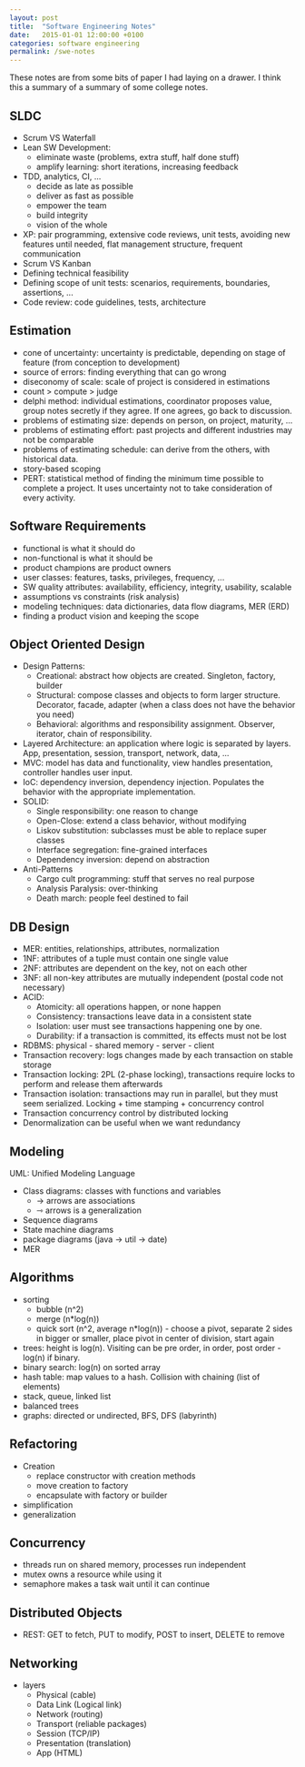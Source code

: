 ```yaml
---
layout: post
title:  "Software Engineering Notes"
date:   2015-01-01 12:00:00 +0100
categories: software engineering
permalink: /swe-notes
---
```


These notes are from some bits of paper I had laying on a drawer. I think this a summary of a summary of some college notes.

## SLDC

- Scrum VS Waterfall
- Lean SW Development: 
  - eliminate waste (problems, extra stuff, half done stuff)
  - amplify learning: short iterations, increasing feedback
- TDD, analytics, CI, ...
  - decide as late as possible
  - deliver as fast as possible
  - empower the team
  - build integrity
  - vision of the whole
- XP: pair programming, extensive code reviews, unit tests, avoiding new features until needed, flat management structure, frequent communication
- Scrum VS Kanban
- Defining technical feasibility
- Defining scope of unit tests: scenarios, requirements, boundaries, assertions, ...
- Code review: code guidelines, tests, architecture  

## Estimation

- cone of uncertainty: uncertainty is predictable, depending on stage of feature (from conception to development)
- source of errors: finding everything that can go wrong
- diseconomy of scale: scale of project is considered in estimations
- count > compute > judge
- delphi method: individual estimations, coordinator proposes value, group notes secretly if they agree. If one agrees, go back to discussion.
- problems of estimating size: depends on person, on project, maturity, ...
- problems of estimating effort: past projects and different industries may not be comparable
- problems of estimating schedule: can derive from the others, with historical data.
- story-based scoping
- PERT: statistical method of finding the minimum time possible to complete a project. It uses uncertainty not to take consideration of every activity.

## Software Requirements

- functional is what it should do
- non-functional is what it should be
- product champions are product owners
- user classes: features, tasks, privileges, frequency, ...
- SW quality attributes: availability, efficiency, integrity, usability, scalable
- assumptions vs constraints (risk analysis)
- modeling techniques: data dictionaries, data flow diagrams, MER (ERD)
- finding a product vision and keeping the scope

## Object Oriented Design

- Design Patterns:
  - Creational: abstract how objects are created. Singleton, factory, builder
  - Structural: compose classes and objects to form larger structure. Decorator, facade, adapter (when a class does not have the behavior you need)
  - Behavioral: algorithms and responsibility assignment. Observer, iterator, chain of responsibility.
- Layered Architecture: an application where logic is separated by layers. App, presentation, session, transport, network, data, ...
- MVC: model has data and functionality, view handles presentation, controller handles user input.
- IoC: dependency inversion, dependency injection. Populates the behavior with the appropriate implementation.
- SOLID:
  - Single responsibility: one reason to change
  - Open-Close: extend a class behavior, without modifying
  - Liskov substitution: subclasses must be able to replace super classes
  - Interface segregation: fine-grained interfaces
  - Dependency inversion: depend on abstraction
- Anti-Patterns
  - Cargo cult programming: stuff that serves no real purpose
  - Analysis Paralysis: over-thinking
  - Death march: people feel destined to fail

## DB Design

- MER: entities, relationships, attributes, normalization
- 1NF: attributes of a tuple must contain one single value
- 2NF: attributes are dependent on the key, not on each other
- 3NF: all non-key attributes are mutually independent (postal code not necessary)
- ACID:
  - Atomicity: all operations happen, or none happen
  - Consistency: transactions leave data in a consistent state
  - Isolation: user must see transactions happening one by one.
  - Durability: if a transaction is committed, its effects must not be lost
- RDBMS: physical - shared memory - server - client
- Transaction recovery: logs changes made by each transaction on stable storage
- Transaction locking: 2PL (2-phase locking), transactions require locks to perform and release them afterwards
- Transaction isolation: transactions may run in parallel, but they must seem serialized. Locking + time stamping + concurrency control
- Transaction concurrency control by distributed locking
- Denormalization can be useful when we want redundancy

## Modeling

UML: Unified Modeling Language
- Class diagrams: classes with functions and variables
  - → arrows are associations
  - ⇾ arrows is a generalization
- Sequence diagrams
- State machine diagrams
- package diagrams (java -> util -> date)
- MER

## Algorithms

- sorting
  - bubble (n^2)
  - merge (n*log(n))
  - quick sort (n^2, average n*log(n)) - choose a pivot, separate 2 sides in bigger or smaller, place pivot in center of division, start again
- trees: height is log(n). Visiting can be pre order, in order, post order - log(n) if binary.
- binary search: log(n) on sorted array
- hash table: map values to a hash. Collision with chaining (list of elements)
- stack, queue, linked list
- balanced trees
- graphs: directed or undirected, BFS, DFS (labyrinth)

## Refactoring

- Creation
  - replace constructor with creation methods
  - move creation to factory
  - encapsulate with factory or builder
- simplification
- generalization

## Concurrency

- threads run on shared memory, processes run independent
- mutex owns a resource while using it
- semaphore makes a task wait until it can continue

## Distributed Objects

- REST: GET to fetch, PUT to modify, POST to insert, DELETE to remove

## Networking

- layers
  - Physical (cable)
  - Data Link (Logical link)
  - Network (routing)
  - Transport (reliable packages)
  - Session (TCP/IP)
  - Presentation (translation)
  - App (HTML)